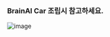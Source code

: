### BrainAI Car 조립시 참고하세요.

![image](https://user-images.githubusercontent.com/73767162/225786620-927010e9-11d9-4429-ab00-52b54be7a292.png)
